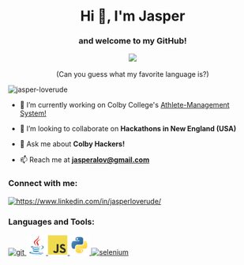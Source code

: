 <h1 align="center">Hi 👋, I'm Jasper </h1>
<h3 align="center"> and welcome to my GitHub! </h3>

<p align="center">

 <img width="400px" src="https://github-readme-stats.vercel.app/api/top-langs/?username=jasper-lov&layout=compact&theme=radical&custom_title=Languages" />
 
</p>

<p align="center">
(Can you guess what my favorite language is?)
</p>

<p align="left"> <img src="https://komarev.com/ghpvc/?username=jasper-lov&label=Profile%20views&color=0e75b6&style=flat" alt="jasper-loverude" /> </p>

- 🚀 I’m currently working on Colby College's [Athlete-Management System!](https://github.com/enjoythecode/scrum-wizards-cs321)

- 🍂 I’m looking to collaborate on **Hackathons in New England (USA)**

- 💬 Ask me about **Colby Hackers!**

- 📫 Reach me at **jasperalov@gmail.com**

<h3 align="left">Connect with me:</h3>
<p align="left">
<a href="https://linkedin.com/in/jasperloverude/" target="blank"><img align="center" src="https://raw.githubusercontent.com/rahuldkjain/github-profile-readme-generator/master/src/images/icons/Social/linked-in-alt.svg" alt="https://www.linkedin.com/in/jasperloverude/" height="30" width="40" /></a>
</p>

<h3 align="left">Languages and Tools:</h3>
<p align="left"> <a href="https://git-scm.com/" target="_blank" rel="noreferrer"> <img src="https://www.vectorlogo.zone/logos/git-scm/git-scm-icon.svg" alt="git" width="40" height="40"/> </a> <a href="https://www.java.com" target="_blank" rel="noreferrer"> <img src="https://raw.githubusercontent.com/devicons/devicon/master/icons/java/java-original.svg" alt="java" width="40" height="40"/> </a> <a href="https://developer.mozilla.org/en-US/docs/Web/JavaScript" target="_blank" rel="noreferrer"> <img src="https://raw.githubusercontent.com/devicons/devicon/master/icons/javascript/javascript-original.svg" alt="javascript" width="40" height="40"/> </a> <a href="https://www.python.org" target="_blank" rel="noreferrer"> <img src="https://raw.githubusercontent.com/devicons/devicon/master/icons/python/python-original.svg" alt="python" width="40" height="40"/> </a> <a href="https://www.selenium.dev" target="_blank" rel="noreferrer"> <img src="https://raw.githubusercontent.com/detain/svg-logos/780f25886640cef088af994181646db2f6b1a3f8/svg/selenium-logo.svg" alt="selenium" width="40" height="40"/> </a> </p>
